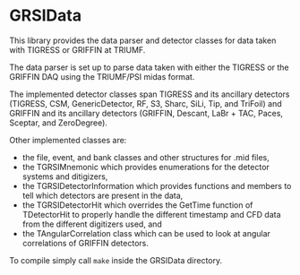 # GRSIData

This library provides the data parser and detector classes for data taken with TIGRESS or GRIFFIN at TRIUMF.

The data parser is set up to parse data taken with either the TIGRESS or the GRIFFIN DAQ using the TRIUMF/PSI midas format.

The implemented detector classes span TIGRESS and its ancillary detectors (TIGRESS, CSM, GenericDetector, RF, S3, Sharc, SiLi, Tip, and TriFoil) and GRIFFIN and its ancillary detectors (GRIFFIN, Descant, LaBr + TAC, Paces, Sceptar, and ZeroDegree).

Other implemented classes are:
 - the file, event, and bank classes and other structures for .mid files,
 - the TGRSIMnemonic which provides enumerations for the detector systems and ditigizers,
 - the TGRSIDetectorInformation which provides functions and members to tell which detectors are present in the data,
 - the TGRSIDetectorHit which overrides the GetTime function of TDetectorHit to properly handle the different timestamp and CFD data from the different digitizers used, and
 - the TAngularCorrelation class which can be used to look at angular correlations of GRIFFIN detectors.
 
 To compile simply call ```make``` inside the GRSIData directory.
